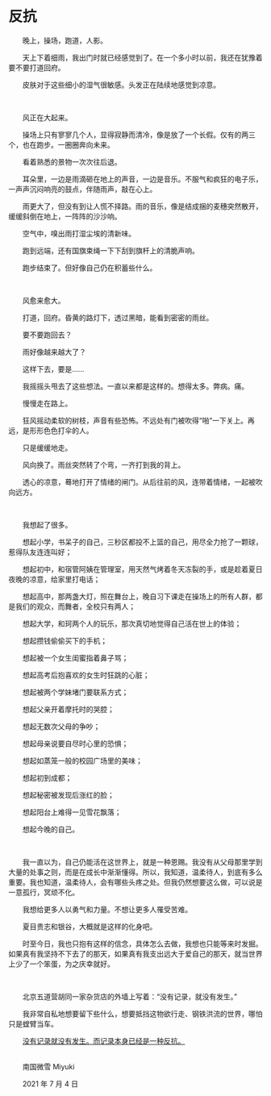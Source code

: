 # 反抗

　　晚上，操场，跑道，人影。

　　天上下着细雨，我出门时就已经感觉到了。在一个多小时以前，我还在犹豫着要不要打道回府。

　　皮肤对于这些细小的湿气很敏感。头发正在陆续地感觉到凉意。

<br>

　　风正在大起来。

　　操场上只有寥寥几个人，显得寂静而清冷，像是放了一个长假。仅有的两三个，也在跑步。一圈圈奔向未来。

　　看着熟悉的景物一次次往后退。

　　耳朵里，一边是雨滴砸在地上的声音，一边是音乐。不服气和疯狂的电子乐，一声声沉闷响亮的鼓点，伴随雨声，敲在心上。

　　雨更大了，但没有到让人慌不择路。雨的音乐，像是结成捆的麦穗突然散开，缓缓斜倒在地上，一阵阵的沙沙响。

　　空气中，嗅出雨打湿尘埃的清新味。

　　跑到远端，还有国旗束绳一下下刮到旗杆上的清脆声响。

　　跑步结束了。但好像自己仍在积蓄些什么。

<br>

　　风愈来愈大。

　　打道，回府。昏黄的路灯下，透过黑暗，能看到密密的雨丝。

　　要不要跑回去？

　　雨好像越来越大了？

　　这样下去，要是……

　　我摇摇头甩去了这些想法。一直以来都是这样的。想得太多。弊病。痛。

　　慢慢走在路上。

　　狂风摇动柔软的树枝，声音有些恐怖。不远处有门被吹得“啪”一下关上。再远，是形形色色打伞的人。

　　只是缓缓地走。

　　风向换了。雨丝突然转了个弯，一齐打到我的背上。

　　透心的凉意，蓦地打开了情绪的闸门。从后往前的风，连带着情绪，一起被吹向远方。

<br>

　　我想起了很多。

　　想起小学，书呆子的自己，三秒区都投不上篮的自己，用尽全力抢了一颗球，惹得队友连连叫好；

　　想起初中，和宿管阿姨在管理室，用天然气烤着冬天冻裂的手，或是趁着夏日夜晚的凉意，给家里打电话；

　　想起高中，那两盏大灯，照在舞台上，晚自习下课走在操场上的所有人群，都是我们的观众，而舞者，全校只有两人；

　　想起大学，和珂两个人的玩乐，那次真切地觉得自己活在世上的体验；

　　想起攒钱偷偷买下的手机；

　　想起被一个女生闺蜜指着鼻子骂；

　　想起高考后抱喜欢的女生时狂跳的心脏；

　　想起被两个学妹堵门要联系方式；

　　想起父亲开着摩托时的哭腔；

　　想起无数次父母的争吵；

　　想起母亲说要自尽时心里的恐惧；

　　想起如蒸笼一般的校园广场里的美味；

　　想起初到成都；

　　想起秘密被发现后涨红的脸；

　　想起阳台上难得一见雪花飘落；

　　想起今晚的自己。

<br>

　　我一直以为，自己仍能活在这世界上，就是一种恩赐。我没有从父母那里学到大量的处事之则，而是在成长中渐渐懂得。所以，我知道，温柔待人，到底有多么重要。我也知道，温柔待人，会有哪些头疼之处。但我仍然想要这么做，可以说是一意孤行，冥顽不化。

　　我想给更多人以勇气和力量。不想让更多人罹受苦难。

　　夏目贵志和银谷，大概就是这样的化身吧。

　　时至今日，我也只抱有这样的信念，具体怎么去做，我想也只能等来时发掘。如果真有我坚持不下去了的那天，如果真有我支出远大于爱自己的那天，就当世界上少了一个笨蛋，为之庆幸就好。

<br>

　　北京五道营胡同一家杂货店的外墙上写着：“没有记录，就没有发生。”

　　我非常自私地想要留下些什么，想要抵挡这物欲行走、钢铁洪流的世界，哪怕只是螳臂当车。

　　[没有记录就没有发生。而记录本身已经是一种反抗。](https://t.me/hayami_kiraa/92)

<br>　　南国微雪 Miyuki

　　2021 年 7 月 4 日



